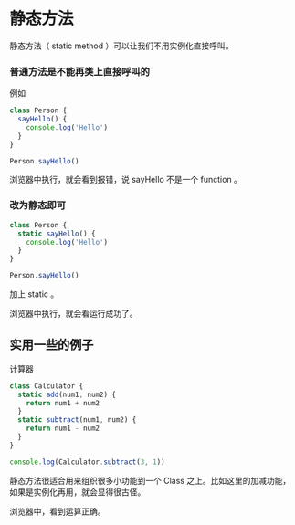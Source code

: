 # 静态方法

静态方法（ static method ）可以让我们不用实例化直接呼叫。

### 普通方法是不能再类上直接呼叫的

例如

```js
class Person {
  sayHello() {
    console.log('Hello')
  }
}

Person.sayHello()
```

浏览器中执行，就会看到报错，说 sayHello 不是一个 function 。

### 改为静态即可

```js
class Person {
  static sayHello() {
    console.log('Hello')
  }
}

Person.sayHello()
```

加上 static 。

浏览器中执行，就会看运行成功了。

## 实用一些的例子

计算器

```js
class Calculator {
  static add(num1, num2) {
    return num1 + num2
  }
  static subtract(num1, num2) {
    return num1 - num2
  }
}

console.log(Calculator.subtract(3, 1))
```

静态方法很适合用来组织很多小功能到一个 Class 之上。比如这里的加减功能，如果是实例化再用，就会显得很古怪。

浏览器中，看到运算正确。

